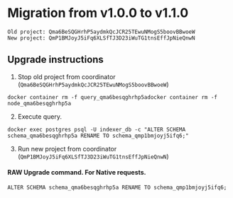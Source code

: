 # Migration from v1.0.0 to v1.1.0
```
Old project: Qma6BeSQGHrhP5aydmkQcJCR25TEwuNMogS5boovBBwoeW
New project: QmP1BMJoyJ5iFq6XLSfTJ3D23iWuTG1tnsEffJpNieQnwN
```


## Upgrade instructions
 1) Stop old project from coordinator (`Qma6BeSQGHrhP5aydmkQcJCR25TEwuNMogS5boovBBwoeW`)

```
docker container rm -f query_qma6besqghrhp5adocker container rm -f node_qma6besqghrhp5a
```

 2) Execute query.

```
docker exec postgres psql -U indexer_db -c "ALTER SCHEMA schema_qma6besqghrhp5a RENAME TO schema_qmp1bmjoyj5ifq6;"

```

 3) Run new project from coordinator (`QmP1BMJoyJ5iFq6XLSfTJ3D23iWuTG1tnsEffJpNieQnwN`)

#### RAW Upgrade command. For Native requests.
`ALTER SCHEMA schema_qma6besqghrhp5a RENAME TO schema_qmp1bmjoyj5ifq6;`
